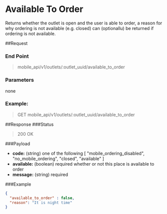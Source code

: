 # Available To Order
Returns whether the outlet is open and the user is able to order, a reason for why ordering is not available (e.g. closed)  can (optionallu) be returned if ordering is not available.

##Request
### End Point
  > mobile_api/v1/outlets/:outlet_uuid/available_to_order

### Parameters

none

### Example:
> GET mobile_api/v1/outlets/:outlet_uuid/available_to_order

##Response
###Status
  > 200 OK

###Payload
- **code:** (string) one of the following [ 
      "mobile_ordering_disabled",
      "no_mobile_ordering",
      "closed",
      "available"
    ]
- **available:** (boolean) required whether or not this place is available to order
- **message:** (string) required

###Example
```json
{
  "available_to_order" : false,
  "reason": "It is night time"
}
```
